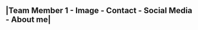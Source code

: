 
|Team Member 1 - Image - Contact - Social Media - About me|
------------------------------------------------------------
